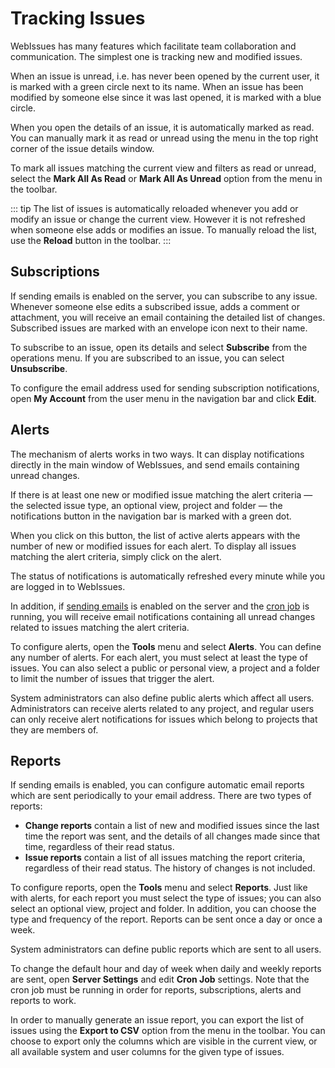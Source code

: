 # Tracking Issues

WebIssues has many features which facilitate team collaboration and communication. The simplest one is tracking new and modified issues.

When an issue is unread, i.e. has never been opened by the current user, it is marked with a green circle next to its name. When an issue has been modified by someone else since it was last opened, it is marked with a blue circle.

When you open the details of an issue, it is automatically marked as read. You can manually mark it as read or unread using the menu in the top right corner of the issue details window.

To mark all issues matching the current view and filters as read or unread, select the **Mark All As Read** or **Mark All As Unread** option from the menu in the toolbar.

::: tip
The list of issues is automatically reloaded whenever you add or modify an issue or change the current view. However it is not refreshed when someone else adds or modifies an issue. To manually reload the list, use the **Reload** button in the toolbar.
:::

## Subscriptions

If sending emails is enabled on the server, you can subscribe to any issue. Whenever someone else edits a subscribed issue, adds a comment or attachment, you will receive an email containing the detailed list of changes. Subscribed issues are marked with an envelope icon next to their name.

To subscribe to an issue, open its details and select **Subscribe** from the operations menu. If you are subscribed to an issue, you can select **Unsubscribe**.

To configure the email address used for sending subscription notifications, open **My Account** from the user menu in the navigation bar and click **Edit**.

## Alerts

The mechanism of alerts works in two ways. It can display notifications directly in the main window of WebIssues, and send emails containing unread changes.

If there is at least one new or modified issue matching the alert criteria &mdash; the selected issue type, an optional view, project and folder &mdash; the notifications button in the navigation bar is marked with a green dot.

When you click on this button, the list of active alerts appears with the number of new or modified issues for each alert. To display all issues matching the alert criteria, simply click on the alert.

The status of notifications is automatically refreshed every minute while you are logged in to WebIssues.

In addition, if [sending emails](./installation.md#sending-emails) is enabled on the server and the [cron job](./installation.md#cron-job) is running, you will receive email notifications containing all unread changes related to issues matching the alert criteria.

To configure alerts, open the **Tools** menu and select **Alerts**. You can define any number of alerts. For each alert, you must select at least the type of issues. You can also select a public or personal view, a project and a folder to limit the number of issues that trigger the alert.

System administrators can also define public alerts which affect all users. Administrators can receive alerts related to any project, and regular users can only receive alert notifications for issues which belong to projects that they are members of.

## Reports

If sending emails is enabled, you can configure automatic email reports which are sent periodically to your email address. There are two types of reports:

- **Change reports** contain a list of new and modified issues since the last time the report was sent, and the details of all changes made since that time, regardless of their read status.
- **Issue reports** contain a list of all issues matching the report criteria, regardless of their read status. The history of changes is not included.

To configure reports, open the **Tools** menu and select **Reports**. Just like with alerts, for each report you must select the type of issues; you can also select an optional view, project and folder. In addition, you can choose the type and frequency of the report. Reports can be sent once a day or once a week.

System administrators can define public reports which are sent to all users.

To change the default hour and day of week when daily and weekly reports are sent, open **Server Settings** and edit **Cron Job** settings. Note that the cron job must be running in order for reports, subscriptions, alerts and reports to work.

In order to manually generate an issue report, you can export the list of issues using the **Export to CSV** option from the menu in the toolbar. You can choose to export only the columns which are visible in the current view, or all available system and user columns for the given type of issues.

